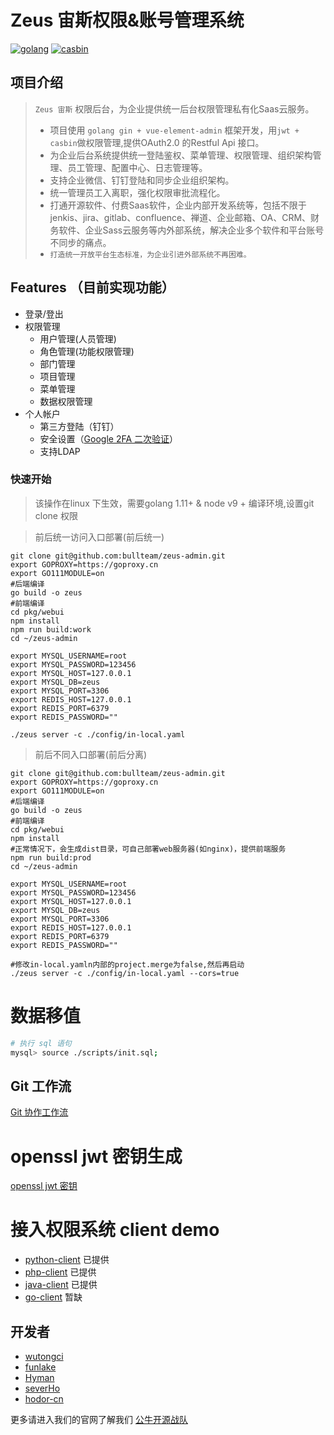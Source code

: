 # Zeus 宙斯权限&账号管理系统

[![golang](https://img.shields.io/badge/golang-1.12.1-green.svg?style=plastic)](https://www.golang.org/)
[![casbin](https://img.shields.io/badge/casbin-1.8.1-brightgreen.svg?style=plastic)](https://github.com/casbin/casbin)

## 项目介绍
> `Zeus 宙斯` 权限后台，为企业提供统一后台权限管理私有化Saas云服务。    
> - 项目使用 `golang gin + vue-element-admin` 框架开发，用`jwt + casbin`做权限管理,提供OAuth2.0 的Restful Api 接口。
> - 为企业后台系统提供统一登陆鉴权、菜单管理、权限管理、组织架构管理、员工管理、配置中心、日志管理等。
> - 支持企业微信、钉钉登陆和同步企业组织架构。
> - 统一管理员工入离职，强化权限审批流程化。
> - 打通开源软件、付费Saas软件，企业内部开发系统等，包括不限于jenkis、jira、gitlab、confluence、禅道、企业邮箱、OA、CRM、财务软件、企业Sass云服务等内外部系统，解决企业多个软件和平台账号不同步的痛点。     
> - `打造统一开放平台生态标准，为企业引进外部系统不再困难。`

## Features （目前实现功能）
- 登录/登出
- 权限管理
    - 用户管理(人员管理)
    - 角色管理(功能权限管理)
    - 部门管理
    - 项目管理
    - 菜单管理
    - 数据权限管理
- 个人帐户
    - 第三方登陆（钉钉）
    - 安全设置（[Google 2FA 二次验证](http://www.ruanyifeng.com/blog/2017/11/2fa-tutorial.html)）
    - 支持LDAP

### 快速开始
> 该操作在linux 下生效，需要golang 1.11+ & node v9 + 编译环境,设置git clone 权限

> 前后统一访问入口部署(前后统一)
````
git clone git@github.com:bullteam/zeus-admin.git
export GOPROXY=https://goproxy.cn
export GO111MODULE=on
#后端编译
go build -o zeus
#前端编译
cd pkg/webui
npm install
npm run build:work
cd ~/zeus-admin

export MYSQL_USERNAME=root
export MYSQL_PASSWORD=123456
export MYSQL_HOST=127.0.0.1
export MYSQL_DB=zeus
export MYSQL_PORT=3306
export REDIS_HOST=127.0.0.1
export REDIS_PORT=6379
export REDIS_PASSWORD=""

./zeus server -c ./config/in-local.yaml

````

> 前后不同入口部署(前后分离)

````
git clone git@github.com:bullteam/zeus-admin.git
export GOPROXY=https://goproxy.cn
export GO111MODULE=on
#后端编译
go build -o zeus
#前端编译
cd pkg/webui
npm install
#正常情况下，会生成dist目录，可自己部署web服务器(如nginx)，提供前端服务
npm run build:prod
cd ~/zeus-admin

export MYSQL_USERNAME=root
export MYSQL_PASSWORD=123456
export MYSQL_HOST=127.0.0.1
export MYSQL_DB=zeus
export MYSQL_PORT=3306
export REDIS_HOST=127.0.0.1
export REDIS_PORT=6379
export REDIS_PASSWORD=""

#修改in-local.yamln内部的project.merge为false,然后再启动
./zeus server -c ./config/in-local.yaml --cors=true
````


# 数据移值

```bash
# 执行 sql 语句
mysql> source ./scripts/init.sql;
```

## Git 工作流

[Git 协作工作流](docs/zh/CONTRIBUTING.md)

# openssl jwt 密钥生成
[openssl jwt 密钥](docs/zh/GenrsaKey.md)

# 接入权限系统 client demo
* [python-client](https://github.com/bullteam/zeusclient-python) 已提供
* [php-client](https://github.com/bullteam/zeusclient-php) 已提供
* [java-client](https://github.com/bullteam/zeusclient-java) 已提供
* [go-client](https://github.com/bullteam/zeusclient-go) 暂缺

## 开发者

* [wutongci](http://github.com/wutongci)
* [funlake](https://github.com/funlake)
* [Hyman](https://github.com/zhengcog)
* [severHo](https://github.com/qq330967496)
* [hodor-cn](https://github.com/hodor-cn)

更多请进入我们的官网了解我们  [公牛开源战队](http://www.bullteam.cn)